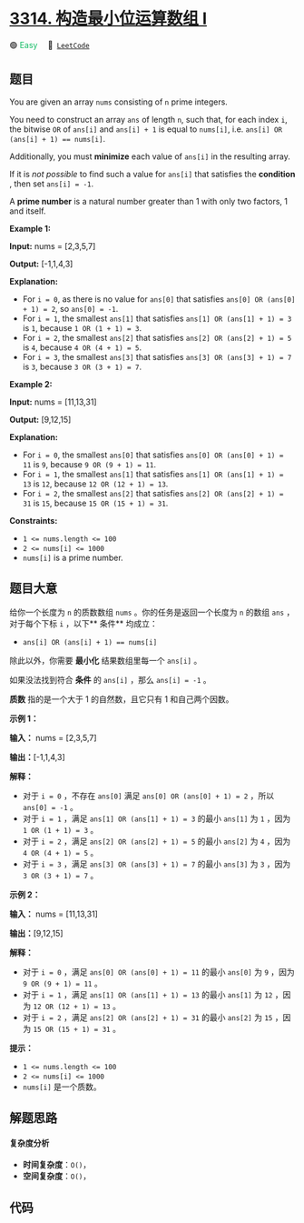 # [3314. 构造最小位运算数组 I](https://leetcode.com/problems/construct-the-minimum-bitwise-array-i)

🟢 <font color=#15bd66>Easy</font>&emsp; 🔗&ensp;[`LeetCode`](https://leetcode.com/problems/construct-the-minimum-bitwise-array-i)


## 题目

You are given an array `nums` consisting of `n` prime integers.

You need to construct an array `ans` of length `n`, such that, for each index
`i`, the bitwise `OR` of `ans[i]` and `ans[i] + 1` is equal to `nums[i]`, i.e.
`ans[i] OR (ans[i] + 1) == nums[i]`.

Additionally, you must **minimize** each value of `ans[i]` in the resulting
array.

If it is _not possible_ to find such a value for `ans[i]` that satisfies the
**condition** , then set `ans[i] = -1`.

A **prime number** is a natural number greater than 1 with only two factors, 1
and itself.



**Example 1:**

**Input:** nums = [2,3,5,7]

**Output:** [-1,1,4,3]

**Explanation:**

  * For `i = 0`, as there is no value for `ans[0]` that satisfies `ans[0] OR (ans[0] + 1) = 2`, so `ans[0] = -1`.
  * For `i = 1`, the smallest `ans[1]` that satisfies `ans[1] OR (ans[1] + 1) = 3` is `1`, because `1 OR (1 + 1) = 3`.
  * For `i = 2`, the smallest `ans[2]` that satisfies `ans[2] OR (ans[2] + 1) = 5` is `4`, because `4 OR (4 + 1) = 5`.
  * For `i = 3`, the smallest `ans[3]` that satisfies `ans[3] OR (ans[3] + 1) = 7` is `3`, because `3 OR (3 + 1) = 7`.

**Example 2:**

**Input:** nums = [11,13,31]

**Output:** [9,12,15]

**Explanation:**

  * For `i = 0`, the smallest `ans[0]` that satisfies `ans[0] OR (ans[0] + 1) = 11` is `9`, because `9 OR (9 + 1) = 11`.
  * For `i = 1`, the smallest `ans[1]` that satisfies `ans[1] OR (ans[1] + 1) = 13` is `12`, because `12 OR (12 + 1) = 13`.
  * For `i = 2`, the smallest `ans[2]` that satisfies `ans[2] OR (ans[2] + 1) = 31` is `15`, because `15 OR (15 + 1) = 31`.



**Constraints:**

  * `1 <= nums.length <= 100`
  * `2 <= nums[i] <= 1000`
  * `nums[i]` is a prime number.


## 题目大意

给你一个长度为 `n` 的质数数组 `nums` 。你的任务是返回一个长度为 `n` 的数组 `ans` ，对于每个下标 `i` ，以下**  条件**
均成立：

  * `ans[i] OR (ans[i] + 1) == nums[i]`

除此以外，你需要 **最小化**  结果数组里每一个 `ans[i]` 。

如果没法找到符合 **条件**  的 `ans[i]` ，那么 `ans[i] = -1` 。

**质数**  指的是一个大于 1 的自然数，且它只有 1 和自己两个因数。



**示例 1：**

**输入：** nums = [2,3,5,7]

**输出：**[-1,1,4,3]

**解释：**

  * 对于 `i = 0` ，不存在 `ans[0]` 满足 `ans[0] OR (ans[0] + 1) = 2` ，所以 `ans[0] = -1` 。
  * 对于 `i = 1` ，满足 `ans[1] OR (ans[1] + 1) = 3` 的最小 `ans[1]` 为 `1` ，因为 `1 OR (1 + 1) = 3` 。
  * 对于 `i = 2` ，满足 `ans[2] OR (ans[2] + 1) = 5` 的最小 `ans[2]` 为 `4` ，因为 `4 OR (4 + 1) = 5` 。
  * 对于 `i = 3` ，满足 `ans[3] OR (ans[3] + 1) = 7` 的最小 `ans[3]` 为 `3` ，因为 `3 OR (3 + 1) = 7` 。

**示例 2：**

**输入：** nums = [11,13,31]

**输出：**[9,12,15]

**解释：**

  * 对于 `i = 0` ，满足 `ans[0] OR (ans[0] + 1) = 11` 的最小 `ans[0]` 为 `9` ，因为 `9 OR (9 + 1) = 11` 。
  * 对于 `i = 1` ，满足 `ans[1] OR (ans[1] + 1) = 13` 的最小 `ans[1]` 为 `12` ，因为 `12 OR (12 + 1) = 13` 。
  * 对于 `i = 2` ，满足 `ans[2] OR (ans[2] + 1) = 31` 的最小 `ans[2]` 为 `15` ，因为 `15 OR (15 + 1) = 31` 。



**提示：**

  * `1 <= nums.length <= 100`
  * `2 <= nums[i] <= 1000`
  * `nums[i]` 是一个质数。


## 解题思路

#### 复杂度分析

- **时间复杂度**：`O()`，
- **空间复杂度**：`O()`，

## 代码

```javascript

```